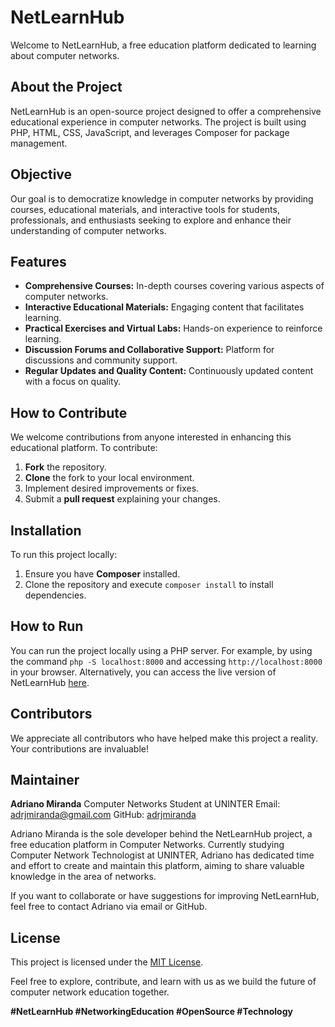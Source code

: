 # NetLearnHub

Welcome to NetLearnHub, a free education platform dedicated to learning about computer networks.

## About the Project

NetLearnHub is an open-source project designed to offer a comprehensive educational experience in computer networks. The project is built using PHP, HTML, CSS, JavaScript, and leverages Composer for package management.

## Objective

Our goal is to democratize knowledge in computer networks by providing courses, educational materials, and interactive tools for students, professionals, and enthusiasts seeking to explore and enhance their understanding of computer networks.

## Features

- **Comprehensive Courses:** In-depth courses covering various aspects of computer networks.
- **Interactive Educational Materials:** Engaging content that facilitates learning.
- **Practical Exercises and Virtual Labs:** Hands-on experience to reinforce learning.
- **Discussion Forums and Collaborative Support:** Platform for discussions and community support.
- **Regular Updates and Quality Content:** Continuously updated content with a focus on quality.

## How to Contribute

We welcome contributions from anyone interested in enhancing this educational platform. To contribute:

1. **Fork** the repository.
2. **Clone** the fork to your local environment.
3. Implement desired improvements or fixes.
4. Submit a **pull request** explaining your changes.

## Installation

To run this project locally:

1. Ensure you have **Composer** installed.
2. Clone the repository and execute `composer install` to install dependencies.

## How to Run

You can run the project locally using a PHP server. For example, by using the command `php -S localhost:8000` and accessing `http://localhost:8000` in your browser. Alternatively, you can access the live version of NetLearnHub [here](https://netlearnhub.wuaze.com).

## Contributors

We appreciate all contributors who have helped make this project a reality. Your contributions are invaluable!

## Maintainer

**Adriano Miranda**
Computer Networks Student at UNINTER
Email: adrjmiranda@gmail.com
GitHub: [adrjmiranda](https://github.com/adrjmiranda)

Adriano Miranda is the sole developer behind the NetLearnHub project, a free education platform in Computer Networks. Currently studying Computer Network Technologist at UNINTER, Adriano has dedicated time and effort to create and maintain this platform, aiming to share valuable knowledge in the area of ​​networks.

If you want to collaborate or have suggestions for improving NetLearnHub, feel free to contact Adriano via email or GitHub.

## License

This project is licensed under the [MIT License](LICENSE).

Feel free to explore, contribute, and learn with us as we build the future of computer network education together.

**#NetLearnHub #NetworkingEducation #OpenSource #Technology**
